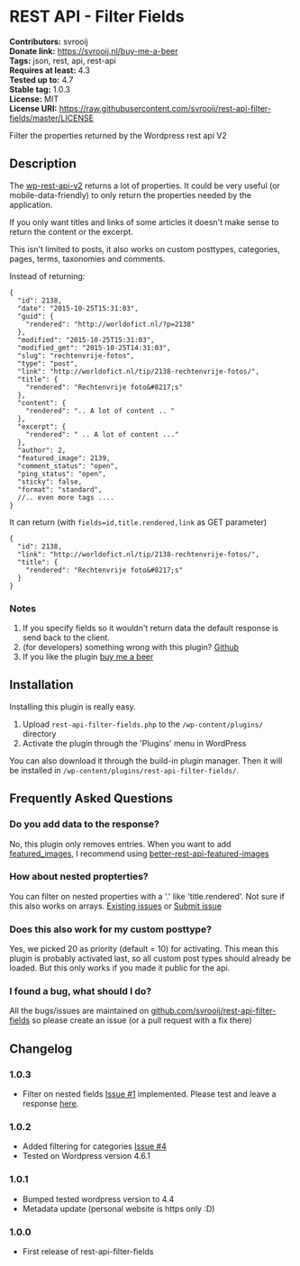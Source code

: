 # REST API - Filter Fields #
**Contributors:** svrooij  
**Donate link:** https://svrooij.nl/buy-me-a-beer  
**Tags:** json, rest, api, rest-api  
**Requires at least:** 4.3  
**Tested up to:** 4.7  
**Stable tag:** 1.0.3  
**License:** MIT  
**License URI:** https://raw.githubusercontent.com/svrooij/rest-api-filter-fields/master/LICENSE  

Filter the properties returned by the Wordpress rest api V2

## Description ##

The [wp-rest-api-v2](https://wordpress.org/plugins/rest-api/) returns a lot of properties.
It could be very useful (or mobile-data-friendly) to only return the properties needed by the application.

If you only want titles and links of some articles it doesn't make sense to return the content or the excerpt.

This isn't limited to posts, it also works on custom posttypes, categories, pages, terms, taxonomies and comments.

Instead of returning:

    {
      "id": 2138,
      "date": "2015-10-25T15:31:03",
      "guid": {
        "rendered": "http://worldofict.nl/?p=2138"
      },
      "modified": "2015-10-25T15:31:03",
      "modified_gmt": "2015-10-25T14:31:03",
      "slug": "rechtenvrije-fotos",
      "type": "post",
      "link": "http://worldofict.nl/tip/2138-rechtenvrije-fotos/",
      "title": {
        "rendered": "Rechtenvrije foto&#8217;s"
      },
      "content": {
        "rendered": ".. A lot of content .. "
      },
      "excerpt": {
        "rendered": " .. A lot of content ..."
      },
      "author": 2,
      "featured_image": 2139,
      "comment_status": "open",
      "ping_status": "open",
      "sticky": false,
      "format": "standard",
      //.. even more tags ....
    }

It can return (with ``fields=id,title.rendered,link`` as GET parameter)

    {
      "id": 2138,
      "link": "http://worldofict.nl/tip/2138-rechtenvrije-fotos/",
      "title": {
        "rendered": "Rechtenvrije foto&#8217;s"
      }
    }

### Notes ###

1. If you specify fields so it wouldn't return data the default response is send back to the client.
2. (for developers) something wrong with this plugin? [Github](https://github.com/svrooij/rest-api-filter-fields/)
3. If you like the plugin [buy me a beer](https://svrooij.nl/buy-me-a-beer/)

## Installation ##

Installing this plugin is really easy.

1. Upload `rest-api-filter-fields.php` to the `/wp-content/plugins/` directory
2. Activate the plugin through the 'Plugins' menu in WordPress

You can also download it through the build-in plugin manager.
Then it will be installed in `/wp-content/plugins/rest-api-filter-fields/`.

## Frequently Asked Questions ##

### Do you add data to the response? ###

No, this plugin only removes entries.
When you want to add [featured_images](https://github.com/svrooij/rest-api-filter-fields/issues/5), I recommend using [better-rest-api-featured-images](https://wordpress.org/plugins/better-rest-api-featured-images/)

### How about nested propterties? ###

You can filter on nested properties with a '.' like 'title.rendered'. Not sure if this also works on arrays. [Existing issues](https://github.com/svrooij/rest-api-filter-fields/issues) or [Submit issue](https://github.com/svrooij/rest-api-filter-fields/issues/new)

### Does this also work for my custom posttype? ###

Yes, we picked 20 as priority (default = 10) for activating.
This mean this plugin is probably activated last, so all custom post types should already be loaded.
But this only works if you made it public for the api.

### I found a bug, what should I do? ###

All the bugs/issues are maintained on [github.com/svrooij/rest-api-filter-fields](https://github.com/svrooij/rest-api-filter-fields/issues)
so please create an issue (or a pull request with a fix there)

## Changelog ##

### 1.0.3 ###
* Filter on nested fields [Issue #1](https://github.com/svrooij/rest-api-filter-fields/issues/1) implemented. Please test and leave a response [here](https://github.com/svrooij/rest-api-filter-fields/issues/1).

### 1.0.2 ###
* Added filtering for categories [Issue #4](https://github.com/svrooij/rest-api-filter-fields/issues/4)
* Tested on Wordpress version 4.6.1

### 1.0.1 ###
* Bumped tested wordpress version to 4.4
* Metadata update (personal website is https only :D)

### 1.0.0 ###
* First release of rest-api-filter-fields
